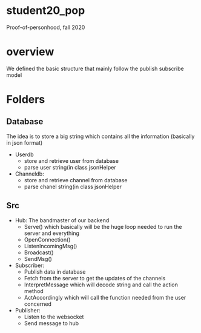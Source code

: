 # student20_pop
Proof-of-personhood, fall 2020

# overview
We defined the basic structure that mainly follow the publish subscribe model

# Folders

## Database 
The idea is to store a big string which contains all the information (basically in json format)
- Userdb 
   - store and retrieve user from database
   - parse user string(in class jsonHelper
- Channeldb:    
   - store and retrieve channel from database
   - parse chanel string(in class jsonHelper

## Src 
- Hub: The bandmaster of our backend
   - Serve() which basically will be the huge loop needed to run the server and everything
   - OpenConnection() 
   - ListenIncomingMsg()
   - Broadcast() 
   - SendMsg() 
- Subscriber:   
   - Publish data in database
   - Fetch from the server to get the updates of the channels
   - InterpretMessage which will decode string and  call the action method
   - ActAccordingly which will call the function needed from the user concerned 
- Publisher:    
   - Listen to the websocket 
   - Send message to hub

